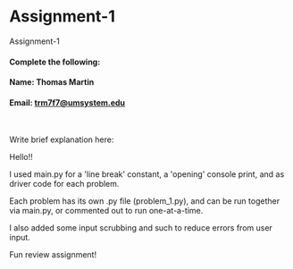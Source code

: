 # Assignment-1
Assignment-1

#### Complete the following:

#### Name: Thomas Martin
#### Email: trm7f7@umsystem.edu

<br/>
 
Write brief explanation here:

Hello!!

I used main.py for a 'line break' constant, a 'opening' console print, and as driver code for each problem.

Each problem has its own .py file (problem_1.py), and can be run together via main.py, or commented out to run one-at-a-time.

I also added some input scrubbing and such to reduce errors from user input.

Fun review assignment!


